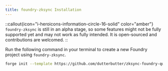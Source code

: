 ```yaml
---
title: foundry-zksync Installation
---
```


::callout{icon="i-heroicons-information-circle-16-solid" color="amber"}
`foundry-zksync` is still in an alpha stage, so some features might not be fully supported
yet and may not work as fully intended. It is open-sourced and contributions are welcomed.
::
<!-- TODO: @dutterbutter
Need to update to include prerequisite of Foundry installation
This should be a simple curl request but needs to be setup by devops  -->

Run the following command in your terminal to create a new Foundry project using `foundry-zksync`.

  ```sh
  forge init --template https://github.com/dutterbutter/zksync-foundry-quickstart-guide
  ```
